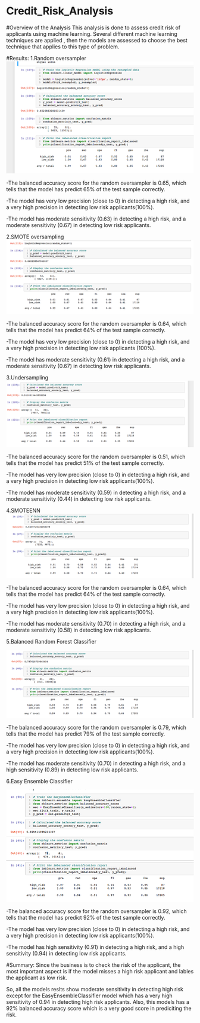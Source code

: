# Credit_Risk_Analysis

#Overview of the Analysis
This analysis is done to assess credit risk of applicants using machine learning. Several different machine learning techniques are applied , then the models are assessed to choose the best technique that applies to this type of problem.

#Results: 
1.Random oversampler
![](https://github.com/mdabbous88/Credit_Risk_Analysis/blob/main/Random%20oversampler.png)

-The balanced accuracy score for the random oversampler is 0.65, which tells that the model has predict 65% of the test sample correctly. 

-The model has very low precision (close to 0) in detecting a high risk, and a very high precision in detecting low risk applicants(100%).

-The model has moderate sensitivity (0.63) in detecting a high risk, and a moderate sensitivity (0.67) in detecting low risk applicants.


2.SMOTE oversampling
![](https://github.com/mdabbous88/Credit_Risk_Analysis/blob/main/SMOTE.png)

-The balanced accuracy score for the random oversampler is 0.64, which tells that the model has predict 64% of the test sample correctly. 

-The model has very low precision (close to 0) in detecting a high risk, and a very high precision in detecting low risk applicants (100%).

-The model has moderate sensitivity (0.61) in detecting a high risk, and a moderate sensitivity (0.67) in detecting low risk applicants.


3.Undersampling
![](https://github.com/mdabbous88/Credit_Risk_Analysis/blob/main/undersampling.png)

-The balanced accuracy score for the random oversampler is 0.51, which tells that the model has predict 51% of the test sample correctly. 

-The model has very low precision (close to 0) in detecting a high risk, and a very high precision in detecting low risk applicants(100%).

-The model has moderate sensitivity (0.59) in detecting a high risk, and a moderate sensitivity (0.44) in detecting low risk applicants.


4.SMOTEENN
![](https://github.com/mdabbous88/Credit_Risk_Analysis/blob/main/SMOTEEN.png)

-The balanced accuracy score for the random oversampler is 0.64, which tells that the model has predict 64% of the test sample correctly. 

-The model has very low precision (close to 0) in detecting a high risk, and a very high precision in detecting low risk applicants(100%).

-The model has moderate sensitivity (0.70) in detecting a high risk, and a moderate sensitivity (0.58) in detecting low risk applicants.


5.Balanced Random Forest Classifier

![](https://github.com/mdabbous88/Credit_Risk_Analysis/blob/main/Balanced%20Random%20Forest%20Classifier.png)

-The balanced accuracy score for the random oversampler is 0.79, which tells that the model has predict 79% of the test sample correctly. 

-The model has very low precision (close to 0) in detecting a high risk, and a very high precision in detecting low risk applicants(100%).

-The model has moderate sensitivity (0.70) in detecting a high risk, and a high sensitivity (0.89) in detecting low risk applicants.

6.Easy Ensemble Classifier

![](https://github.com/mdabbous88/Credit_Risk_Analysis/blob/main/Easy%20ensemble.png)

-The balanced accuracy score for the random oversampler is 0.92, which tells that the model has predict 92% of the test sample correctly. 

-The model has very low precision (close to 0) in detecting a high risk, and a very high precision in detecting low risk applicants(100%).

-The model has high sensitivity (0.91) in detecting a high risk, and a high sensitivity (0.94) in detecting low risk applicants.



#Summary:
Since the business is to check the risk of the applicant, the most important aspect is if the model misses a high risk applicant and lables the applicant as low risk.

So, all the models reslts show moderate sensitivity in detecting high risk except for the EasyEnsembleClassifier model which has a very high sensitivity of 0.94 in detecting high risk applicants. Also, this models has a 92% balanced accuracy score which is a very good score in prediciting the risk.

